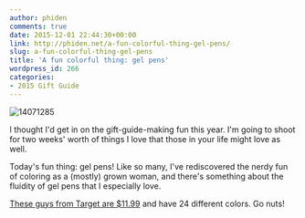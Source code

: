 ```yaml
---
author: phiden
comments: true
date: 2015-12-01 22:44:30+00:00
link: http://phiden.net/a-fun-colorful-thing-gel-pens/
slug: a-fun-colorful-thing-gel-pens
title: 'A fun colorful thing: gel pens'
wordpress_id: 266
categories:
- 2015 Gift Guide
---
```


![14071285](http://phiden.net/wp-content/uploads/2015/12/14071285.jpeg)

I thought I'd get in on the gift-guide-making fun this year. I'm going to shoot for two weeks' worth of things I love that those in your life might love as well. 

Today's fun thing: gel pens! Like so many, I've rediscovered the nerdy fun of coloring as a (mostly) grown woman, and there's something about the fluidity of gel pens that I especially love.

[These guys from Target are $11.99](http://bit.ly/1O1UMtn) and have 24 different colors. Go nuts! 
